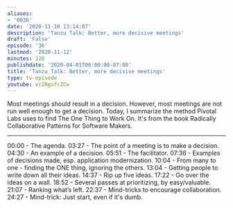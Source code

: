 ```yaml
---
aliases:
- '0036'
date: '2020-11-10 13:14:07'
description: 'Tanzu Talk: Better, more decisive meetings'
draft: 'False'
episode: '36'
lastmod: '2020-11-12'
minutes: 120
publishdate: '2020-04-01T00:00:00-07:00'
title: 'Tanzu Talk: Better, more decisive meetings'
type: tv-episode
youtube: vr2RgufcZCw
---
```


Most meetings should result in a decision. However, most meetings are not run well enough to get a decision. Today, I summarize the method Pivotal Labs uses to find The One Thing to Work On. It's from the book Radically Collaborative Patterns for Software Makers.

----

00:00 - The agenda.
03:27 - The point of a meeting is to make a decision.
04:30 - An example of a decision.
05:51 - The facilitator.
07:36 - Examples of decisions made, esp. application modernization.
10:04 - From many to one - finding the ONE thing, ignoring the others.
13:04 - Getting people to write down all their ideas.
14:37 - Rip up five ideas.
17:22 - Go over the ideas on a wall.
18:52 - Several passes at prioritizing, by easy/valuable.
21:07 - Ranking what’s left.
22:37 - Mind-tricks to encourage collaboration.
24:27 - Mind-trick: Just start, even if it's dumb.